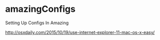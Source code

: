 # amazingConfigs
Setting Up Configs In Amazing 

http://osxdaily.com/2015/10/19/use-internet-explorer-11-mac-os-x-easy/

